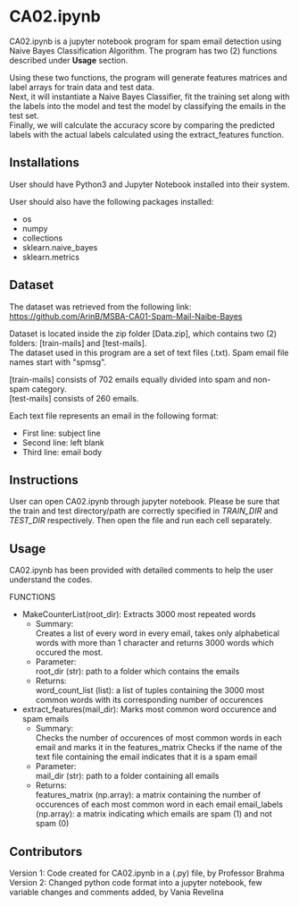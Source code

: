 # CA02.ipynb

CA02.ipynb is a jupyter notebook program for spam email detection using Naive Bayes Classification Algorithm.
The program has two (2) functions described under **Usage** section.

Using these two functions, the program will generate features matrices and label arrays for train data and test data.\
Next, it will instantiate a Naive Bayes Classifier, fit the training set along with the labels into the model and test the model by classifying the emails in the test set.\
Finally, we will calculate the accuracy score by comparing the predicted labels with the actual labels calculated using the extract_features function.

## Installations

User should have Python3 and Jupyter Notebook installed into their system.

User should also have the following packages installed:
* os
* numpy
* collections
* sklearn.naive_bayes
* sklearn.metrics

## Dataset

The dataset was retrieved from the following link: https://github.com/ArinB/MSBA-CA01-Spam-Mail-Naibe-Bayes 

Dataset is located inside the zip folder [Data.zip], which contains two (2) folders: [train-mails] and [test-mails].\
The dataset used in this program are a set of text files (.txt). Spam email file names start with "spmsg".

[train-mails] consists of 702 emails equally divided into spam and non-spam category.\
[test-mails] consists of 260 emails.

Each text file represents an email in the following format:

* First line: subject line
* Second line: left blank
* Third line: email body

## Instructions

User can open CA02.ipynb through jupyter notebook.
Please be sure that the train and test directory/path are correctly specified in *TRAIN_DIR* and *TEST_DIR* respectively.
Then open the file and run each cell separately.

## Usage

CA02.ipynb has been provided with detailed comments to help the user understand the codes.

FUNCTIONS

* MakeCounterList(root_dir): Extracts 3000 most repeated words
  * Summary:\
    Creates a list of every word in every email, takes only alphabetical words with more than 1 character and returns 3000 words which occured the most.
  * Parameter:\
    root_dir (str): path to a folder which contains the emails
  * Returns:\
    word_count_list (list): a list of tuples containing the 3000 most common words with its corresponding number of occurences
* extract_features(mail_dir): Marks most common word occurence and spam emails
  * Summary:\
    Checks the number of occurences of most common words in each email and marks it in the features_matrix
    Checks if the name of the text file containing the email indicates that it is a spam email
  * Parameter:\
    mail_dir (str): path to a folder containing all emails
  * Returns:\
    features_matrix (np.array): a matrix containing the number of occurences of each most common word in each email
    email_labels (np.array): a matrix indicating which emails are spam (1) and not spam (0)

## Contributors
Version 1: Code created for CA02.ipynb in a (.py) file, by Professor Brahma\
Version 2: Changed python code format into a jupyter notebook, few variable changes and comments added, by Vania Revelina
